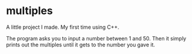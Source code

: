 # multiples
A little project I made. My first time using C++.

The program asks you to input a number between 1 and 50.
Then it simply prints out the multiples until it gets to the number you gave it.
